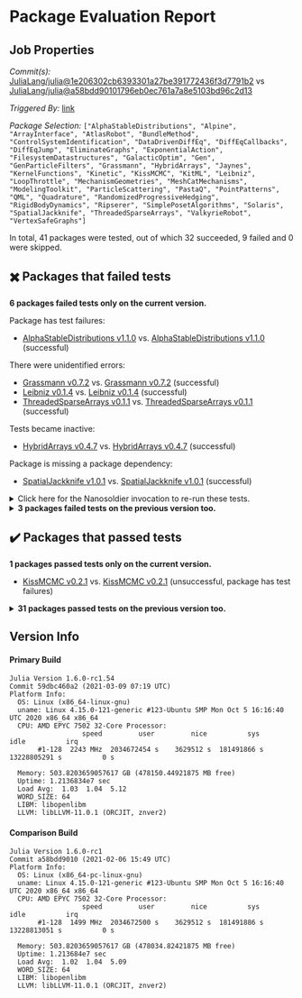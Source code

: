 # Package Evaluation Report

## Job Properties

*Commit(s):* [JuliaLang/julia@1e206302cb6393301a27be391772436f3d7791b2](https://github.com/JuliaLang/julia/commit/1e206302cb6393301a27be391772436f3d7791b2) vs [JuliaLang/julia@a58bdd90101796eb0ec761a7a8e5103bd96c2d13](https://github.com/JuliaLang/julia/commit/a58bdd90101796eb0ec761a7a8e5103bd96c2d13)

*Triggered By:* [link](https://github.com/JuliaLang/julia/pull/39614#issuecomment-793477700)

*Package Selection:* `["AlphaStableDistributions", "Alpine", "ArrayInterface", "AtlasRobot", "BundleMethod", "ControlSystemIdentification", "DataDrivenDiffEq", "DiffEqCallbacks", "DiffEqJump", "EliminateGraphs", "ExponentialAction", "FilesystemDatastructures", "GalacticOptim", "Gen", "GenParticleFilters", "Grassmann", "HybridArrays", "Jaynes", "KernelFunctions", "Kinetic", "KissMCMC", "KitML", "Leibniz", "LoopThrottle", "MechanismGeometries", "MeshCatMechanisms", "ModelingToolkit", "ParticleScattering", "PastaQ", "PointPatterns", "QML", "Quadrature", "RandomizedProgressiveHedging", "RigidBodyDynamics", "Ripserer", "SimplePosetAlgorithms", "Solaris", "SpatialJackknife", "ThreadedSparseArrays", "ValkyrieRobot", "VertexSafeGraphs"]`

In total, 41 packages were tested, out of which 32 succeeded, 9 failed and 0 were skipped.


## :heavy_multiplication_x: Packages that failed tests

**6 packages failed tests only on the current version.**

Package has test failures:

- [AlphaStableDistributions v1.1.0](https://s3.amazonaws.com/julialang-reports/nanosoldier/pkgeval/by_hash/1e20630_vs_a58bdd9/AlphaStableDistributions.1.6.0-rc1-59dbc460a2.log) vs. [AlphaStableDistributions v1.1.0](https://s3.amazonaws.com/julialang-reports/nanosoldier/pkgeval/by_hash/1e20630_vs_a58bdd9/AlphaStableDistributions.1.6.0-rc1-a58bdd9010.log) (successful)

There were unidentified errors:

- [Grassmann v0.7.2](https://s3.amazonaws.com/julialang-reports/nanosoldier/pkgeval/by_hash/1e20630_vs_a58bdd9/Grassmann.1.6.0-rc1-59dbc460a2.log) vs. [Grassmann v0.7.2](https://s3.amazonaws.com/julialang-reports/nanosoldier/pkgeval/by_hash/1e20630_vs_a58bdd9/Grassmann.1.6.0-rc1-a58bdd9010.log) (successful)
- [Leibniz v0.1.4](https://s3.amazonaws.com/julialang-reports/nanosoldier/pkgeval/by_hash/1e20630_vs_a58bdd9/Leibniz.1.6.0-rc1-59dbc460a2.log) vs. [Leibniz v0.1.4](https://s3.amazonaws.com/julialang-reports/nanosoldier/pkgeval/by_hash/1e20630_vs_a58bdd9/Leibniz.1.6.0-rc1-a58bdd9010.log) (successful)
- [ThreadedSparseArrays v0.1.1](https://s3.amazonaws.com/julialang-reports/nanosoldier/pkgeval/by_hash/1e20630_vs_a58bdd9/ThreadedSparseArrays.1.6.0-rc1-59dbc460a2.log) vs. [ThreadedSparseArrays v0.1.1](https://s3.amazonaws.com/julialang-reports/nanosoldier/pkgeval/by_hash/1e20630_vs_a58bdd9/ThreadedSparseArrays.1.6.0-rc1-a58bdd9010.log) (successful)

Tests became inactive:

- [HybridArrays v0.4.7](https://s3.amazonaws.com/julialang-reports/nanosoldier/pkgeval/by_hash/1e20630_vs_a58bdd9/HybridArrays.1.6.0-rc1-59dbc460a2.log) vs. [HybridArrays v0.4.7](https://s3.amazonaws.com/julialang-reports/nanosoldier/pkgeval/by_hash/1e20630_vs_a58bdd9/HybridArrays.1.6.0-rc1-a58bdd9010.log) (successful)

Package is missing a package dependency:

- [SpatialJackknife v1.0.1](https://s3.amazonaws.com/julialang-reports/nanosoldier/pkgeval/by_hash/1e20630_vs_a58bdd9/SpatialJackknife.1.6.0-rc1-59dbc460a2.log) vs. [SpatialJackknife v1.0.1](https://s3.amazonaws.com/julialang-reports/nanosoldier/pkgeval/by_hash/1e20630_vs_a58bdd9/SpatialJackknife.1.6.0-rc1-a58bdd9010.log) (successful)

<details><summary>Click here for the Nanosoldier invocation to re-run these tests.</summary>
<p>

```
@nanosoldier `runtests(["AlphaStableDistributions", "Grassmann", "HybridArrays", "Leibniz", "SpatialJackknife", "ThreadedSparseArrays"], vs = ":release-1.6")`
```

</p>
</details>


<details><summary><strong>3 packages failed tests on the previous version too.</strong></summary>
<p>

Package has test failures:

- [FilesystemDatastructures v1.0.0](https://s3.amazonaws.com/julialang-reports/nanosoldier/pkgeval/by_hash/1e20630_vs_a58bdd9/FilesystemDatastructures.1.6.0-rc1-59dbc460a2.log)
- [QML v0.6.0](https://s3.amazonaws.com/julialang-reports/nanosoldier/pkgeval/by_hash/1e20630_vs_a58bdd9/QML.1.6.0-rc1-59dbc460a2.log)

Test log exceeded the size limit:

- [RandomizedProgressiveHedging v0.1.0](https://s3.amazonaws.com/julialang-reports/nanosoldier/pkgeval/by_hash/1e20630_vs_a58bdd9/RandomizedProgressiveHedging.1.6.0-rc1-59dbc460a2.log)

</p>
</details>


## :heavy_check_mark: Packages that passed tests

**1 packages passed tests only on the current version.**

- [KissMCMC v0.2.1](https://s3.amazonaws.com/julialang-reports/nanosoldier/pkgeval/by_hash/1e20630_vs_a58bdd9/KissMCMC.1.6.0-rc1-59dbc460a2.log) vs. [KissMCMC v0.2.1](https://s3.amazonaws.com/julialang-reports/nanosoldier/pkgeval/by_hash/1e20630_vs_a58bdd9/KissMCMC.1.6.0-rc1-a58bdd9010.log) (unsuccessful, package has test failures)

<details><summary><strong>31 packages passed tests on the previous version too.</strong></summary>
<p>

- [Alpine v0.2.1](https://s3.amazonaws.com/julialang-reports/nanosoldier/pkgeval/by_hash/1e20630_vs_a58bdd9/Alpine.1.6.0-rc1-59dbc460a2.log)
- [ArrayInterface v3.1.5](https://s3.amazonaws.com/julialang-reports/nanosoldier/pkgeval/by_hash/1e20630_vs_a58bdd9/ArrayInterface.1.6.0-rc1-59dbc460a2.log)
- [AtlasRobot v0.4.0](https://s3.amazonaws.com/julialang-reports/nanosoldier/pkgeval/by_hash/1e20630_vs_a58bdd9/AtlasRobot.1.6.0-rc1-59dbc460a2.log)
- [BundleMethod v0.3.2](https://s3.amazonaws.com/julialang-reports/nanosoldier/pkgeval/by_hash/1e20630_vs_a58bdd9/BundleMethod.1.6.0-rc1-59dbc460a2.log)
- [ControlSystemIdentification v1.4.0](https://s3.amazonaws.com/julialang-reports/nanosoldier/pkgeval/by_hash/1e20630_vs_a58bdd9/ControlSystemIdentification.1.6.0-rc1-59dbc460a2.log)
- [DataDrivenDiffEq v0.5.6](https://s3.amazonaws.com/julialang-reports/nanosoldier/pkgeval/by_hash/1e20630_vs_a58bdd9/DataDrivenDiffEq.1.6.0-rc1-59dbc460a2.log)
- [DiffEqCallbacks v2.16.0](https://s3.amazonaws.com/julialang-reports/nanosoldier/pkgeval/by_hash/1e20630_vs_a58bdd9/DiffEqCallbacks.1.6.0-rc1-59dbc460a2.log)
- [DiffEqJump v6.13.0](https://s3.amazonaws.com/julialang-reports/nanosoldier/pkgeval/by_hash/1e20630_vs_a58bdd9/DiffEqJump.1.6.0-rc1-59dbc460a2.log)
- [EliminateGraphs v0.1.0](https://s3.amazonaws.com/julialang-reports/nanosoldier/pkgeval/by_hash/1e20630_vs_a58bdd9/EliminateGraphs.1.6.0-rc1-59dbc460a2.log)
- [ExponentialAction v0.1.0](https://s3.amazonaws.com/julialang-reports/nanosoldier/pkgeval/by_hash/1e20630_vs_a58bdd9/ExponentialAction.1.6.0-rc1-59dbc460a2.log)
- [GalacticOptim v1.0.0](https://s3.amazonaws.com/julialang-reports/nanosoldier/pkgeval/by_hash/1e20630_vs_a58bdd9/GalacticOptim.1.6.0-rc1-59dbc460a2.log)
- [Gen v0.4.2](https://s3.amazonaws.com/julialang-reports/nanosoldier/pkgeval/by_hash/1e20630_vs_a58bdd9/Gen.1.6.0-rc1-59dbc460a2.log)
- [GenParticleFilters v0.1.4](https://s3.amazonaws.com/julialang-reports/nanosoldier/pkgeval/by_hash/1e20630_vs_a58bdd9/GenParticleFilters.1.6.0-rc1-59dbc460a2.log)
- [Jaynes v0.1.33](https://s3.amazonaws.com/julialang-reports/nanosoldier/pkgeval/by_hash/1e20630_vs_a58bdd9/Jaynes.1.6.0-rc1-59dbc460a2.log)
- [KernelFunctions v0.8.24](https://s3.amazonaws.com/julialang-reports/nanosoldier/pkgeval/by_hash/1e20630_vs_a58bdd9/KernelFunctions.1.6.0-rc1-59dbc460a2.log)
- [Kinetic v0.7.2](https://s3.amazonaws.com/julialang-reports/nanosoldier/pkgeval/by_hash/1e20630_vs_a58bdd9/Kinetic.1.6.0-rc1-59dbc460a2.log)
- [KitML v0.3.0](https://s3.amazonaws.com/julialang-reports/nanosoldier/pkgeval/by_hash/1e20630_vs_a58bdd9/KitML.1.6.0-rc1-59dbc460a2.log)
- [LoopThrottle v0.1.0](https://s3.amazonaws.com/julialang-reports/nanosoldier/pkgeval/by_hash/1e20630_vs_a58bdd9/LoopThrottle.1.6.0-rc1-59dbc460a2.log)
- [MechanismGeometries v0.7.0](https://s3.amazonaws.com/julialang-reports/nanosoldier/pkgeval/by_hash/1e20630_vs_a58bdd9/MechanismGeometries.1.6.0-rc1-59dbc460a2.log)
- [MeshCatMechanisms v0.8.0](https://s3.amazonaws.com/julialang-reports/nanosoldier/pkgeval/by_hash/1e20630_vs_a58bdd9/MeshCatMechanisms.1.6.0-rc1-59dbc460a2.log)
- [ModelingToolkit v5.12.1](https://s3.amazonaws.com/julialang-reports/nanosoldier/pkgeval/by_hash/1e20630_vs_a58bdd9/ModelingToolkit.1.6.0-rc1-59dbc460a2.log)
- [ParticleScattering v0.1.0](https://s3.amazonaws.com/julialang-reports/nanosoldier/pkgeval/by_hash/1e20630_vs_a58bdd9/ParticleScattering.1.6.0-rc1-59dbc460a2.log)
- [PastaQ v0.0.6](https://s3.amazonaws.com/julialang-reports/nanosoldier/pkgeval/by_hash/1e20630_vs_a58bdd9/PastaQ.1.6.0-rc1-59dbc460a2.log)
- [PointPatterns v0.3.3](https://s3.amazonaws.com/julialang-reports/nanosoldier/pkgeval/by_hash/1e20630_vs_a58bdd9/PointPatterns.1.6.0-rc1-59dbc460a2.log)
- [Quadrature v1.8.1](https://s3.amazonaws.com/julialang-reports/nanosoldier/pkgeval/by_hash/1e20630_vs_a58bdd9/Quadrature.1.6.0-rc1-59dbc460a2.log)
- [RigidBodyDynamics v2.3.1](https://s3.amazonaws.com/julialang-reports/nanosoldier/pkgeval/by_hash/1e20630_vs_a58bdd9/RigidBodyDynamics.1.6.0-rc1-59dbc460a2.log)
- [Ripserer v0.16.6](https://s3.amazonaws.com/julialang-reports/nanosoldier/pkgeval/by_hash/1e20630_vs_a58bdd9/Ripserer.1.6.0-rc1-59dbc460a2.log)
- [SimplePosetAlgorithms v0.4.1](https://s3.amazonaws.com/julialang-reports/nanosoldier/pkgeval/by_hash/1e20630_vs_a58bdd9/SimplePosetAlgorithms.1.6.0-rc1-59dbc460a2.log)
- [Solaris v0.1.0](https://s3.amazonaws.com/julialang-reports/nanosoldier/pkgeval/by_hash/1e20630_vs_a58bdd9/Solaris.1.6.0-rc1-59dbc460a2.log)
- [ValkyrieRobot v0.2.0](https://s3.amazonaws.com/julialang-reports/nanosoldier/pkgeval/by_hash/1e20630_vs_a58bdd9/ValkyrieRobot.1.6.0-rc1-59dbc460a2.log)
- [VertexSafeGraphs v0.1.2](https://s3.amazonaws.com/julialang-reports/nanosoldier/pkgeval/by_hash/1e20630_vs_a58bdd9/VertexSafeGraphs.1.6.0-rc1-59dbc460a2.log)

</p>
</details>


## Version Info

#### Primary Build

```
Julia Version 1.6.0-rc1.54
Commit 59dbc460a2 (2021-03-09 07:19 UTC)
Platform Info:
  OS: Linux (x86_64-linux-gnu)
  uname: Linux 4.15.0-121-generic #123-Ubuntu SMP Mon Oct 5 16:16:40 UTC 2020 x86_64 x86_64
  CPU: AMD EPYC 7502 32-Core Processor: 
                  speed         user         nice          sys         idle          irq
       #1-128  2243 MHz  2034672454 s    3629512 s  181491866 s  13228805291 s          0 s
       
  Memory: 503.8203659057617 GB (478150.44921875 MB free)
  Uptime: 1.2136834e7 sec
  Load Avg:  1.03  1.04  5.12
  WORD_SIZE: 64
  LIBM: libopenlibm
  LLVM: libLLVM-11.0.1 (ORCJIT, znver2)

```

#### Comparison Build

```
Julia Version 1.6.0-rc1
Commit a58bdd9010 (2021-02-06 15:49 UTC)
Platform Info:
  OS: Linux (x86_64-pc-linux-gnu)
  uname: Linux 4.15.0-121-generic #123-Ubuntu SMP Mon Oct 5 16:16:40 UTC 2020 x86_64 x86_64
  CPU: AMD EPYC 7502 32-Core Processor: 
                  speed         user         nice          sys         idle          irq
       #1-128  1499 MHz  2034672500 s    3629512 s  181491886 s  13228813051 s          0 s
       
  Memory: 503.8203659057617 GB (478034.82421875 MB free)
  Uptime: 1.213684e7 sec
  Load Avg:  1.02  1.04  5.09
  WORD_SIZE: 64
  LIBM: libopenlibm
  LLVM: libLLVM-11.0.1 (ORCJIT, znver2)

```
<!-- Generated on 2021-03-09T05:26:01.455 -->
